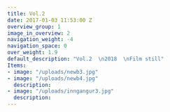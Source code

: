 ```yaml
---
title: Vol.2 
date: 2017-01-03 11:53:00 Z
overview_group: 1
image_in_overview: 2
navigation_weight: -4
navigation_space: 0
over_weight: 1.9
default_description: "Vol.2  \n2018  \nFilm still"
Items:
- image: "/uploads/newb3.jpg"
- image: "/uploads/newb4.jpg"
  description:
- image: "/uploads/inngangur3.jpg"
  description:
---
```

